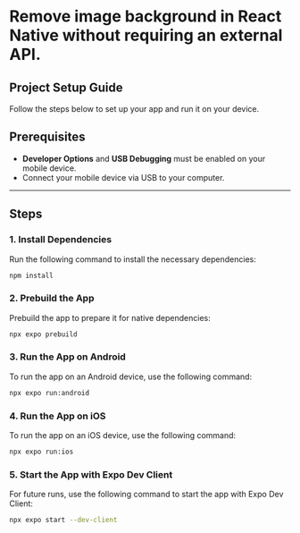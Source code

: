 # Remove image background in React Native without requiring an external API.
## Project Setup Guide

Follow the steps below to set up your app and run it on your device.

## Prerequisites

- **Developer Options** and **USB Debugging** must be enabled on your mobile device.
- Connect your mobile device via USB to your computer.

---

## Steps

### 1. Install Dependencies

Run the following command to install the necessary dependencies:

```bash
npm install
```

### 2. Prebuild the App

Prebuild the app to prepare it for native dependencies:

```bash
npx expo prebuild
```

### 3. Run the App on Android

To run the app on an Android device, use the following command:

```bash
npx expo run:android
```

### 4. Run the App on iOS

To run the app on an iOS device, use the following command:

```bash
npx expo run:ios
```

### 5. Start the App with Expo Dev Client

For future runs, use the following command to start the app with Expo Dev Client:

```bash
npx expo start --dev-client
```
